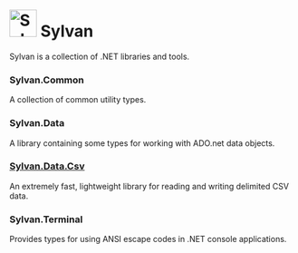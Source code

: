 # <img src="Sylvan.png" height="48" alt="Sylvan Logo"/> Sylvan

Sylvan is a collection of .NET libraries and tools.

### Sylvan.Common
A collection of common utility types.

### Sylvan.Data
A library containing some types for working with ADO.net data objects.

### [Sylvan.Data.Csv](docs/Sylvan.Data.Csv.md)
An extremely fast, lightweight library for reading and writing delimited CSV data.

### Sylvan.Terminal
Provides types for using ANSI escape codes in .NET console applications.
